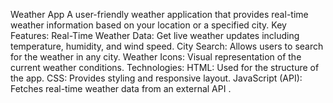 Weather App
A user-friendly weather application that provides real-time weather information based on your location or a specified city. 
Key Features:
Real-Time Weather Data: Get live weather updates including temperature, humidity, and wind speed.
City Search: Allows users to search for the weather in any city.
Weather Icons: Visual representation of the current weather conditions.
Technologies:
HTML: Used for the structure of the app.
CSS: Provides styling and responsive layout.
JavaScript (API): Fetches real-time weather data from an external API .
